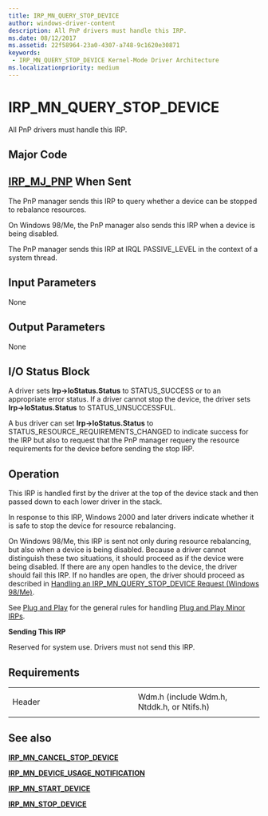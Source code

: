```yaml
---
title: IRP_MN_QUERY_STOP_DEVICE
author: windows-driver-content
description: All PnP drivers must handle this IRP.
ms.date: 08/12/2017
ms.assetid: 22f58964-23a0-4307-a748-9c1620e30871
keywords:
 - IRP_MN_QUERY_STOP_DEVICE Kernel-Mode Driver Architecture
ms.localizationpriority: medium
---
```


# IRP\_MN\_QUERY\_STOP\_DEVICE


All PnP drivers must handle this IRP.

Major Code
----------

[**IRP\_MJ\_PNP**](irp-mj-pnp.md)
When Sent
---------

The PnP manager sends this IRP to query whether a device can be stopped to rebalance resources.

On Windows 98/Me, the PnP manager also sends this IRP when a device is being disabled.

The PnP manager sends this IRP at IRQL PASSIVE\_LEVEL in the context of a system thread.

## Input Parameters


None

## Output Parameters


None

## I/O Status Block


A driver sets **Irp-&gt;IoStatus.Status** to STATUS\_SUCCESS or to an appropriate error status. If a driver cannot stop the device, the driver sets **Irp-&gt;IoStatus.Status** to STATUS\_UNSUCCESSFUL.

A bus driver can set **Irp-&gt;IoStatus.Status** to STATUS\_RESOURCE\_REQUIREMENTS\_CHANGED to indicate success for the IRP but also to request that the PnP manager requery the resource requirements for the device before sending the stop IRP.

Operation
---------

This IRP is handled first by the driver at the top of the device stack and then passed down to each lower driver in the stack.

In response to this IRP, Windows 2000 and later drivers indicate whether it is safe to stop the device for resource rebalancing.

On Windows 98/Me, this IRP is sent not only during resource rebalancing, but also when a device is being disabled. Because a driver cannot distinguish these two situations, it should proceed as if the device were being disabled. If there are any open handles to the device, the driver should fail this IRP. If no handles are open, the driver should proceed as described in [Handling an IRP\_MN\_QUERY\_STOP\_DEVICE Request (Windows 98/Me)](https://msdn.microsoft.com/library/windows/hardware/ff546684).

See [Plug and Play](https://msdn.microsoft.com/library/windows/hardware/ff547125) for the general rules for handling [Plug and Play Minor IRPs](plug-and-play-minor-irps.md).

**Sending This IRP**

Reserved for system use. Drivers must not send this IRP.

Requirements
------------

<table>
<colgroup>
<col width="50%" />
<col width="50%" />
</colgroup>
<tbody>
<tr class="odd">
<td><p>Header</p></td>
<td>Wdm.h (include Wdm.h, Ntddk.h, or Ntifs.h)</td>
</tr>
</tbody>
</table>

## See also


[**IRP\_MN\_CANCEL\_STOP\_DEVICE**](irp-mn-cancel-stop-device.md)

[**IRP\_MN\_DEVICE\_USAGE\_NOTIFICATION**](irp-mn-device-usage-notification.md)

[**IRP\_MN\_START\_DEVICE**](irp-mn-start-device.md)

[**IRP\_MN\_STOP\_DEVICE**](irp-mn-stop-device.md)

 

 




